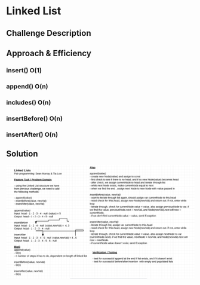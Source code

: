 # Linked List

## Challenge Description

## Approach & Efficiency

### insert() O(1)
### append() O(n)
### includes() O(n)
### insertBefore() O(n)
### insertAfter() O(n)

## Solution

![Whiteboard](../../assets/linkedList.png)